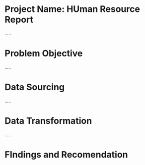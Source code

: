 # Project Name: HUman Resource Report

.....

# Problem Objective


.....
# Data Sourcing


.....
# Data Transformation



.....
# FIndings and Recomendation
